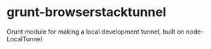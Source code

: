 grunt-browserstacktunnel
========================

Grunt module for making a local development tunnel, built on node-LocalTunnel
